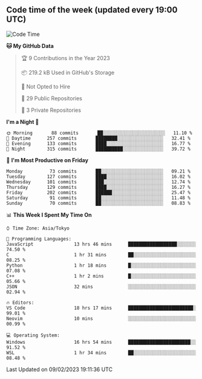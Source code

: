 ## Code time of the week (updated every 19:00 UTC)

<!--START_SECTION:waka-->
![Code Time](http://img.shields.io/badge/Code%20Time-1%2C536%20hrs%2024%20mins-blue)

**🐱 My GitHub Data** 

> 🏆 9 Contributions in the Year 2023
 > 
> 📦 219.2 kB Used in GitHub's Storage 
 > 
> 🚫 Not Opted to Hire
 > 
> 📜 29 Public Repositories 
 > 
> 🔑 3 Private Repositories  
 > 
**I'm a Night 🦉** 

```text
🌞 Morning       88 commits       ██░░░░░░░░░░░░░░░░░░░░░░░   11.10 % 
🌆 Daytime      257 commits       ████████░░░░░░░░░░░░░░░░░   32.41 % 
🌃 Evening      133 commits       ████░░░░░░░░░░░░░░░░░░░░░   16.77 % 
🌙 Night        315 commits       ██████████░░░░░░░░░░░░░░░   39.72 % 

```
📅 **I'm Most Productive on Friday** 

```text
Monday          73 commits       ██░░░░░░░░░░░░░░░░░░░░░░░   09.21 % 
Tuesday        127 commits       ████░░░░░░░░░░░░░░░░░░░░░   16.02 % 
Wednesday      101 commits       ███░░░░░░░░░░░░░░░░░░░░░░   12.74 % 
Thursday       129 commits       ████░░░░░░░░░░░░░░░░░░░░░   16.27 % 
Friday         202 commits       ██████░░░░░░░░░░░░░░░░░░░   25.47 % 
Saturday        91 commits       ██░░░░░░░░░░░░░░░░░░░░░░░   11.48 % 
Sunday          70 commits       ██░░░░░░░░░░░░░░░░░░░░░░░   08.83 % 

```


📊 **This Week I Spent My Time On** 

```text
⌚︎ Time Zone: Asia/Tokyo

💬 Programming Languages: 
JavaScript               13 hrs 46 mins      ██████████████████░░░░░░░   74.50 % 
C                        1 hr 31 mins        ██░░░░░░░░░░░░░░░░░░░░░░░   08.25 % 
Python                   1 hr 18 mins        █░░░░░░░░░░░░░░░░░░░░░░░░   07.08 % 
C++                      1 hr 2 mins         █░░░░░░░░░░░░░░░░░░░░░░░░   05.66 % 
JSON                     32 mins             ░░░░░░░░░░░░░░░░░░░░░░░░░   02.94 % 

🔥 Editors: 
VS Code                  18 hrs 17 mins      ████████████████████████░   99.01 % 
Neovim                   10 mins             ░░░░░░░░░░░░░░░░░░░░░░░░░   00.99 % 

💻 Operating System: 
Windows                  16 hrs 54 mins      ███████████████████████░░   91.52 % 
WSL                      1 hr 34 mins        ██░░░░░░░░░░░░░░░░░░░░░░░   08.48 % 

```


 Last Updated on 09/02/2023 19:11:36 UTC
<!--END_SECTION:waka-->